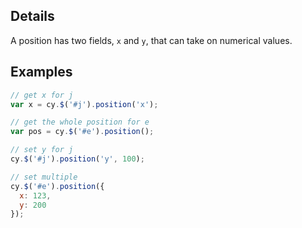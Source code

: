## Details

A position has two fields, `x` and `y`, that can take on numerical values.

## Examples

```js
// get x for j
var x = cy.$('#j').position('x');

// get the whole position for e
var pos = cy.$('#e').position();

// set y for j
cy.$('#j').position('y', 100);

// set multiple
cy.$('#e').position({
  x: 123,
  y: 200
});
```
